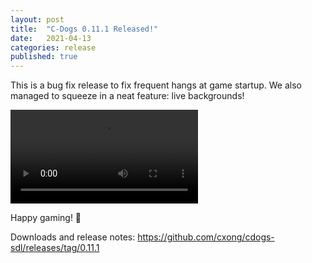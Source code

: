 ```yaml
---
layout: post
title:  "C-Dogs 0.11.1 Released!"
date:   2021-04-13
categories: release
published: true
---
```


This is a bug fix release to fix frequent hangs at game startup. We also managed to squeeze in a neat feature: live backgrounds!

![Live background](https://raw.githubusercontent.com/cxong/cdogs-sdl/gh-pages/_posts/livebg.mp4)

Happy gaming! 🥳

Downloads and release notes: <https://github.com/cxong/cdogs-sdl/releases/tag/0.11.1>
